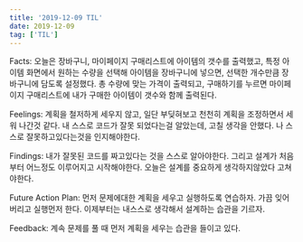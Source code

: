```yaml
---
title: '2019-12-09 TIL'
date: 2019-12-09
tag: ['TIL']
---
```


Facts: 오늘은 장바구니, 마이페이지 구매리스트에 아이템의 갯수를 출력했고, 특정 아이템 화면에서 원하는 수량을 선택해 아이템을 장바구니에 넣으면, 선택한 개수만큼 장바구니에 담도록 설정했다. 총 수량에 맞는 가격이 출력되고, 구매하기를 누르면 마이페이지 구매리스트에 내가 구매한 아이템이 갯수와 함께 출력된다.

Feelings: 계획을 철저하게 세우지 않고, 일단 부딪혀보고 천천히 계획을 조정하면서 세워 나간것 같다. 내 스스로 코드가 잘못 되었다는걸 알았는데, 고칠 생각을 안했다. 나 스스로 잘못하고있다는것을 인지해야한다.

Findings: 내가 잘못된 코드를 짜고있다는 것을 스스로 알아야한다. 그리고 설계가 처음부터 어느정도 이루어지고 시작해야한다. 오늘은 설계를 중요하게 생각하지않았다 고쳐야한다.

Future Action Plan: 먼저 문제에대한 계획을 세우고 실행하도록 연습하자. 가끔 잊어버리고 실행먼저 한다. 이제부터는 내스스로 생각해서 설계하는 습관을 기르자.

Feedback: 계속 문제를 풀 때 먼저 계획을 세우는 습관을 들이고 있다.
